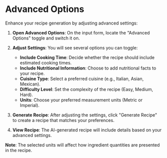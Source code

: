 # Advanced Options

Enhance your recipe generation by adjusting advanced settings:

1. **Open Advanced Options**: On the input form, locate the "Advanced Options" toggle and switch it on.

2. **Adjust Settings**: You will see several options you can toggle:

   - **Include Cooking Time**: Decide whether the recipe should include estimated cooking times.
   - **Include Nutritional Information**: Choose to add nutritional facts to your recipe.
   - **Cuisine Type**: Select a preferred cuisine (e.g., Italian, Asian, Mexican).
   - **Difficulty Level**: Set the complexity of the recipe (Easy, Medium, Hard).
   - **Units**: Choose your preferred measurement units (Metric or Imperial).

3. **Generate Recipe**: After adjusting the settings, click "Generate Recipe" to create a recipe that matches your preferences.

4. **View Recipe**: The AI-generated recipe will include details based on your advanced settings.

**Note**: The selected units will affect how ingredient quantities are presented in the recipe.